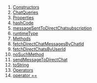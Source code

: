 1.  [Constructors](./ChatQueries-class#constructors.md)
2.  [ChatQueries](./ChatQueries/ChatQueries.md)
3.  [Properties](./ChatQueries-class#instance-properties.md)
4.  [hashCode](https://api.flutter.dev/flutter/dart-core/Object/hashCode.html)
5.  [messageSentToDirectChatsubscription](./ChatQueries/messageSentToDirectChatsubscription.md)
6.  [runtimeType](https://api.flutter.dev/flutter/dart-core/Object/runtimeType.html)
7.  [Methods](./ChatQueries-class#instance-methods.md)
8.  [fetchDirectChatMessagesByChatId](./ChatQueries/fetchDirectChatMessagesByChatId.md)
9.  [fetchDirectChatsByUserId](./ChatQueries/fetchDirectChatsByUserId.md)
10. [noSuchMethod](https://api.flutter.dev/flutter/dart-core/Object/noSuchMethod.html)
11. [sendMessageToDirectChat](./ChatQueries/sendMessageToDirectChat.md)
12. [toString](https://api.flutter.dev/flutter/dart-core/Object/toString.html)
13. [Operators](./ChatQueries-class#operators.md)
14. [operator
    ==](https://api.flutter.dev/flutter/dart-core/Object/operator_equals.html)
